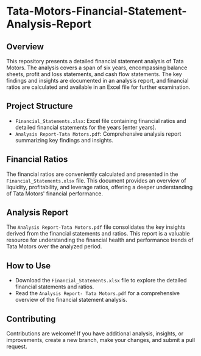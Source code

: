 # Tata-Motors-Financial-Statement-Analysis-Report


## Overview
This repository presents a detailed financial statement analysis of Tata Motors. The analysis covers a span of six years, encompassing balance sheets, profit and loss statements, and cash flow statements. The key findings and insights are documented in an analysis report, and financial ratios are calculated and available in an Excel file for further examination.

## Project Structure
- `Financial_Statements.xlsx`: Excel file containing financial ratios and detailed financial statements for the years [enter years].
- `Analysis Report-Tata Motors.pdf`: Comprehensive analysis report summarizing key findings and insights.

## Financial Ratios
The financial ratios are conveniently calculated and presented in the `Financial_Statements.xlsx` file. This document provides an overview of liquidity, profitability, and leverage ratios, offering a deeper understanding of Tata Motors' financial performance.

## Analysis Report
The `Analysis Report-Tata Motors.pdf` file consolidates the key insights derived from the financial statements and ratios. This report is a valuable resource for understanding the financial health and performance trends of Tata Motors over the analyzed period.

## How to Use
- Download the `Financial_Statements.xlsx` file to explore the detailed financial statements and ratios.
- Read the `Analysis Report- Tata Motors.pdf` for a comprehensive overview of the financial statement analysis.

## Contributing
Contributions are welcome! If you have additional analysis, insights, or improvements, create a new branch, make your changes, and submit a pull request.
